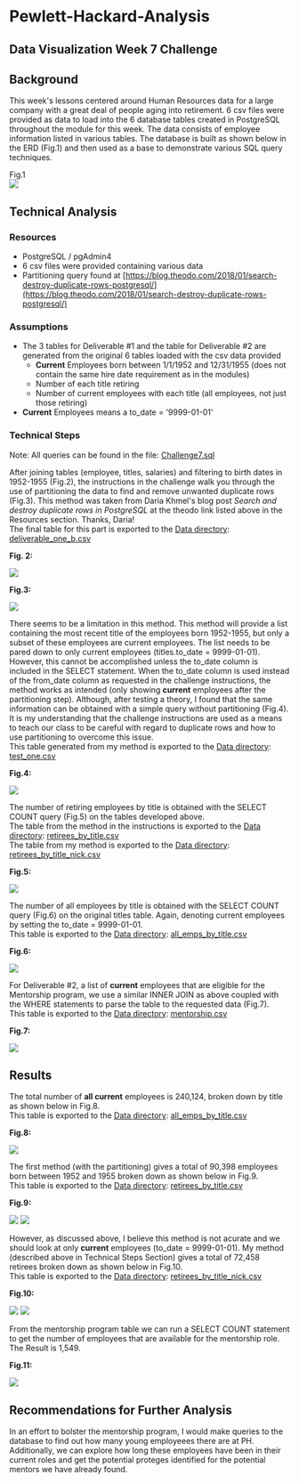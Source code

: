# Pewlett-Hackard-Analysis

## Data Visualization Week 7 Challenge 

## Background
This week's lessons centered around Human Resources data for a large company with a great deal of people aging into retirement.  6 csv files were provided as data to load into the 6 database tables created in PostgreSQL throughout the module for this week.  The data consists of employee information listed in various tables.  The database is built as shown below in the ERD (Fig.1) and then used as a base to demonstrate various SQL query techniques.  

Fig.1<br>
![](images/Fig1.png) 

## Technical Analysis

### Resources
* PostgreSQL / pgAdmin4
* 6 csv files were provided containing various data
* Partitioning query found at [https://blog.theodo.com/2018/01/search-destroy-duplicate-rows-postgresql/](https://blog.theodo.com/2018/01/search-destroy-duplicate-rows-postgresql/)

### Assumptions
* The 3 tables for Deliverable #1 and the table for Deliverable #2 are generated from the original 6 tables loaded with the csv data provided
  * **Current** Employees born between 1/1/1952 and 12/31/1955 (does not contain the same hire date requirement as in the modules)
  * Number of each title retiring
  * Number of current employees with each title (all employees, not just those retiring)
* **Current** Employees means a to_date = '9999-01-01'


### Technical Steps
Note:  All queries can be found in the file: [Challenge7.sql](Queries/Challenge7.sql)

After joining tables (employee, titles, salaries) and filtering to birth dates in 1952-1955 (Fig.2), the instructions in the challenge walk you through the use of partitioning the data to find and remove unwanted duplicate rows (Fig.3).  This method was taken from Daria Khmel's blog post *Search and destroy duplicate rows in PostgreSQL* at the theodo link listed above in the Resources section.  Thanks, Daria! <br>
The final table for this part is exported to the [Data directory](Data): [deliverable_one_b.csv](Data/deliverable_one_b.csv)

**Fig. 2:**<br>

![](images/Fig2.png)

**Fig.3:**<br>

![](images/Fig3.PNG)


There seems to be a limitation in this method.  This method will provide a list containing the most recent title of the employees born 1952-1955, but only a subset of these employees are current employees.  The list needs to be pared down to only current employees (titles.to_date = 9999-01-01).  However, this cannot be accomplished unless the to_date column is included in the SELECT statement.  When the to_date column is used instead of the from_date column as requested in the challenge instructions, the method works as intended (only showing **current** employees after the partitioning step).  Although, after testing a theory, I found that the same information can be obtained with a simple query without partitioning (Fig.4).  It is my understanding that the challenge instructions are used as a means to teach our class to be careful with regard to duplicate rows and how to use partitioning to overcome this issue.<br>
This table generated from my method is exported to the [Data directory](Data): [test_one.csv](Data/test_one.csv)

**Fig.4:**<br>

![](images/Fig4.PNG)

The number of retiring employees by title is obtained with the SELECT COUNT query (Fig.5) on the tables developed above.<br>
The table from the method in the instructions is exported to the [Data directory](Data):  [retirees_by_title.csv](Data/retirees_by_title.csv)<br>
The table from my method is exported to the [Data directory](Data):  [retirees_by_title_nick.csv](Data/retirees_by_title_nick.csv)

**Fig.5:**<br>

![](images/Fig5.PNG)

The number of all employees by title is obtained with the SELECT COUNT query (Fig.6) on the original titles table.  Again, denoting current employees by setting the to_date = 9999-01-01.<br>
This table is exported to the [Data directory](Data):  [all_emps_by_title.csv](Data/all_emps_by_title.csv)

**Fig.6:**<br>

![](images/Fig6.PNG)

For Deliverable #2, a list of **current** employees that are eligible for the Mentorship program, we use a similar INNER JOIN as above coupled with the WHERE statements to parse the table to the requested data (Fig.7).<br>
This table is exported to the [Data directory](Data): [mentorship.csv](Data/mentorship.csv)

**Fig.7:**<br>

![](images/Fig7.PNG)


## Results

The total number of **all current** employees is 240,124, broken down by title as shown below in Fig.8.<br>
This table is exported to the [Data directory](Data):  [all_emps_by_title.csv](Data/all_emps_by_title.csv)

**Fig.8:**<br>

![](images/Fig8.PNG)

The first method (with the partitioning) gives a total of 90,398 employees born between 1952 and 1955 broken down as shown below in Fig.9.<br>
This table is exported to the [Data directory](Data):  [retirees_by_title.csv](Data/retirees_by_title.csv)

**Fig.9:**<br>

![](images/Fig9a.PNG)
![](images/Fig9b.PNG)

However, as discussed above, I believe this method is not acurate and we should look at only **current** employees (to_date = 9999-01-01).  My method (described above in Technical Steps Section) gives a total of 72,458 retirees broken down as shown below in Fig.10.<br>
This table is exported to the [Data directory](Data):  [retirees_by_title_nick.csv](Data/retirees_by_title_nick.csv)

**Fig.10:**<br>

![](images/Fig10a.PNG)
![](images/Fig10b.PNG)

From the mentorship program table we can run a SELECT COUNT statement to get the number of employees that are available for the mentorship role.  The Result is 1,549. 

**Fig.11:**<br>

![](images/Fig11.PNG)


## Recommendations for Further Analysis
In an effort to bolster the mentorship program, I would make queries to the database to find out how many young employeees there are at PH.  Additionally, we can explore how long these employees have been in their current roles and get the potential proteges identified for the potential mentors we have already found.  

